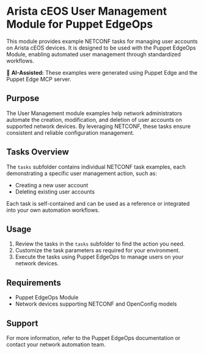 # Arista cEOS User Management Module for Puppet EdgeOps

This module provides example NETCONF tasks for managing user accounts on Arista cEOS devices. It is designed to be used with the Puppet EdgeOps Module, enabling automated user management through standardized workflows.

🤖 **AI-Assisted:** These examples were generated using Puppet Edge and the Puppet Edge MCP server.

## Purpose

The User Management module examples help network administrators automate the creation, modification, and deletion of user accounts on supported network devices. By leveraging NETCONF, these tasks ensure consistent and reliable configuration management.

## Tasks Overview

The `tasks` subfolder contains individual NETCONF task examples, each demonstrating a specific user management action, such as:

- Creating a new user account
- Deleting existing user accounts

Each task is self-contained and can be used as a reference or integrated into your own automation workflows.

## Usage

1. Review the tasks in the `tasks` subfolder to find the action you need.
2. Customize the task parameters as required for your environment.
3. Execute the tasks using Puppet EdgeOps to manage users on your network devices.

## Requirements

- Puppet EdgeOps Module
- Network devices supporting NETCONF and OpenConfig models

## Support

For more information, refer to the Puppet EdgeOps documentation or contact your network automation team.
